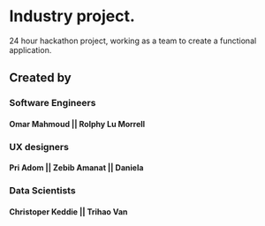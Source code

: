 # Industry project.

24 hour hackathon project, working as a team to create a functional application.

## Created by 

### Software Engineers
#### Omar Mahmoud || Rolphy Lu Morrell

### UX designers
#### Pri Adom || Zebib Amanat || Daniela

### Data Scientists 
#### Christoper Keddie || Trihao Van

